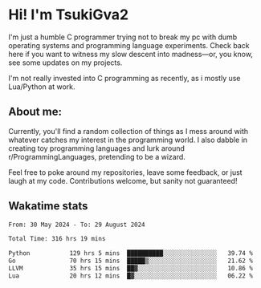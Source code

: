 # Hi! I'm TsukiGva2

I'm just a humble C programmer trying not to break my pc with dumb operating systems and programming language experiments. Check back here if you want to witness my slow descent into madness—or, you know, see some updates on my projects.

I'm not really invested into C programming as recently, as i mostly use Lua/Python at work.

## About me:

Currently, you'll find a random collection of things as I mess around with whatever catches my interest in the programming world. I also dabble in creating toy programming languages and lurk around r/ProgrammingLanguages, pretending to be a wizard.

Feel free to poke around my repositories, leave some feedback, or just laugh at my code. Contributions welcome, but sanity not guaranteed!

## Wakatime stats
<!--START_SECTION:waka-->

```txt
From: 30 May 2024 - To: 29 August 2024

Total Time: 316 hrs 19 mins

Python           129 hrs 5 mins  ██████████░░░░░░░░░░░░░░░   39.74 %
Go               70 hrs 15 mins  █████▒░░░░░░░░░░░░░░░░░░░   21.62 %
LLVM             35 hrs 15 mins  ██▓░░░░░░░░░░░░░░░░░░░░░░   10.86 %
Lua              20 hrs 12 mins  █▓░░░░░░░░░░░░░░░░░░░░░░░   06.22 %
```

<!--END_SECTION:waka-->
